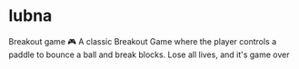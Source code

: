 # lubna
Breakout game 🎮
A classic Breakout Game where the player controls a paddle to bounce a ball and break blocks. Lose all lives, and it's game over
